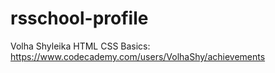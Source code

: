 # rsschool-profile
Volha Shyleika 
HTML CSS Basics: https://www.codecademy.com/users/VolhaShy/achievements

